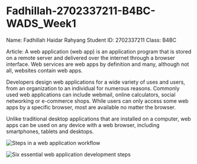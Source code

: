 # Fadhillah-2702337211-B4BC-WADS_Week1
Name: Fadhillah Haidar Rahyang
Student ID: 2702337211
Class: B4BC

Article:
A web application (web app) is an application program that is stored on a remote server and delivered over the internet through a browser interface. Web services are web apps by definition and many, although not all, websites contain web apps.

Developers design web applications for a wide variety of uses and users, from an organization to an individual for numerous reasons. Commonly used web applications can include webmail, online calculators, social networking or e-commerce shops. While users can only access some web apps by a specific browser, most are available no matter the browser.

Unlike traditional desktop applications that are installed on a computer, web apps can be used on any device with a web browser, including smartphones, tablets and desktops.

![Steps in a web application workflow](https://www.techtarget.com/rms/onlineimages/steps_in_a_web_application_workflow-f.png)

![Six essential web application development steps](https://www.techtarget.com/rms/onlineimages/six_essential_web_application_development_steps-h.png)
